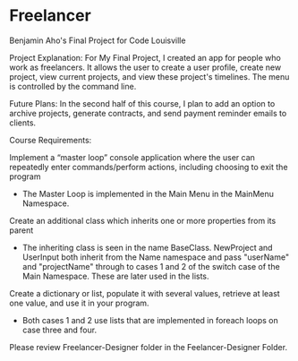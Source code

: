 # Freelancer
Benjamin Aho's Final Project for Code Louisville


Project Explanation: 
For My Final Project, I created an app for people who work as freelancers. It allows the user to create a user profile, create new project, view current projects, and view these project's timelines. The menu is controlled by the command line.

Future Plans:
In the second half of this course, I plan to add an option to archive projects, generate contracts, and send payment reminder emails to clients.  

Course Requirements:

Implement a “master loop” console application where the user can repeatedly enter commands/perform actions, including choosing to exit the program
- The Master Loop is implemented in the Main Menu in the MainMenu Namespace.

Create an additional class which inherits one or more properties from its parent
- The inheriting class is seen in the name BaseClass. NewProject and UserInput both inherit from the Name namespace and pass "userName" and "projectName" through to cases 1 and 2 of the switch case of the Main Namespace. These are later used in the lists.

Create a dictionary or list, populate it with several values, retrieve at least one value, and use it in your program.
- Both cases 1 and 2 use lists that are implemented in foreach loops on case three and four.


Please review Freelancer-Designer folder in the Feelancer-Designer Folder.
